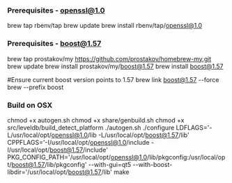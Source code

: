 ### Prerequisites - openssl@1.0

brew tap rbenv/tap
brew update
brew install rbenv/tap/openssl@1.0

### Prerequisites - boost@1.57

brew tap prostakov/my https://github.com/prostakov/homebrew-my.git
brew update
brew install prostakov/my/boost@1.57
brew install boost@1.57

#Ensure current boost version points to 1.57
brew link boost@1.57 --force
brew --prefix boost  

### Build on OSX

chmod +x autogen.sh
chmod +x share/genbuild.sh
chmod +x src/leveldb/build_detect_platform 
./autogen.sh 
./configure LDFLAGS='-L/usr/local/opt/openssl@1.0/lib -L/usr/local/opt/boost@1.57/lib' CPPFLAGS='-I/usr/local/opt/openssl@1.0/include -I/usr/local/opt/boost@1.57/include' PKG_CONFIG_PATH='/usr/local/opt/openssl@1.0/lib/pkgconfig:/usr/local/opt/boost@1.57/lib/pkgconfig' --with-gui=qt5  --with-boost-libdir='/usr/local/opt/boost@1.57/lib'
make
